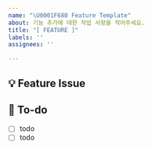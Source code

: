 ```yaml
---
name: "\U0001F680 Feature Template"
about: 기능 추가에 대한 작업 사항을 적어주세요.
title: "[ FEATURE ]"
labels: ''
assignees: ''

---
```


## 💡 Feature Issue
<!-- 작업할 내용에 대해 설명해주세요. -->

## 🌿  To-do
<!-- 해야 할 일들을 적어주세요. -->
- [ ] todo
- [ ] todo

